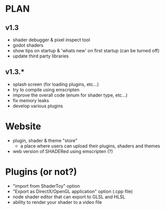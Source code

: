 # PLAN
## v1.3
 - shader debugger & pixel inspect tool
 - godot shaders
 - show tips on startup & 'whats new' on first startup (can be turned off)
 - update third party libraries

## v1.3.*
 - splash screen (for loading plugins, etc...)
 - try to compile using emscripten
 - improve the overall code (enum for shader type, etc...)
 - fix memory leaks
 - develop various plugins


# Website
 - plugin, shader & theme "store"
   - a place where users can upload their plugins, shaders and themes
 - web version of SHADERed using emscripten (?)

# Plugins (or not?)
 - "import from ShaderToy" option
 - "Export as DirectX/OpenGL application" option (.cpp file)
 - node shader editor that can export to GLSL and HLSL
 - ability to render your shader to a video file